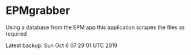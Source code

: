 # EPMgrabber
Using a database from the EPM app this application scrapes the files as required


Latest backup: Sun Oct 6 07:29:01 UTC 2019
